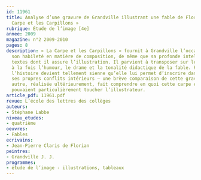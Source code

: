 ```yaml
---
id: 11961
title: Analyse d’une gravure de Grandville illustrant une fable de Florian – « La
  Carpe et les Carpillons » 
rubrique: Étude de l’image [4e]
annee: 2009
magazine: n°2 2009-2010
pages: 8
description: « La Carpe et les Carpillons » fournit à Grandville l’occasion de prouver
  son habileté en matière de composition, de même que sa profonde intelligence des
  textes dont il assure l’illustration. Il parvient à transposer sur le plan graphique
  à la fois l’humour, le drame et la tonalité didactique de la fable. Plus troublant,
  l’histoire devient tellement sienne qu’elle lui permet d’inscrire dans l’illustration
  ses propres conflits intérieurs – une brève comparaison de cette gravure avec une
  autre, réalisée ultérieurement, fait comprendre en quoi cette carpe et ses carpillons
  pouvaient particulièrement toucher l’illustrateur. 
article_pdf: 11961.pdf
revue: L’école des lettres des collèges
auteurs:
- Stéphane Labbe
niveau_etudes:
- quatrième
oeuvres:
- Fables
ecrivains:
- Jean-Pierre Claris de Florian
peintres:
- Grandville J. J.
programmes:
- étude de l’image - illustrations, tableaux
---
```


